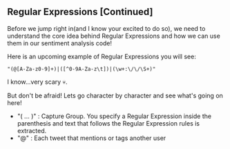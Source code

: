 <!--title="Regular Expressions [Continued]"-->

## Regular Expressions [Continued]

Before we jump right in(and I know your excited to do so), we need to understand the core idea behind Regular Expressions and how we can use them in our sentiment analysis code!

Here is an upcoming example of Regular Expressions you will see:

```
"(@[A-Za-z0-9]+)|([^0-9A-Za-z\t])|(\w+:\/\/\S+)"
```

I know...very scary 💀.

But don't be afraid! Lets go character by character and see what's going on here!

* "( ... )" :  Capture Group. You specify a Regular Expression inside the parenthesis and text that follows the Regular Expression rules is extracted. 
* "@"  :  Each tweet that mentions or tags another user

